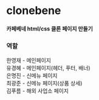 # clonebene
#### 카페베네 html/css 클론 페이지 만들기

### 역할
한영재 - 메인페이지  
유경혜 - 메인페이지(헤더, 푸터, 배너)  
은명진 - 신메뉴 페이지   
최광준 - 신메뉴 페이지(상품 상세)  
김푸름 - 해외 사업소 페이지  
